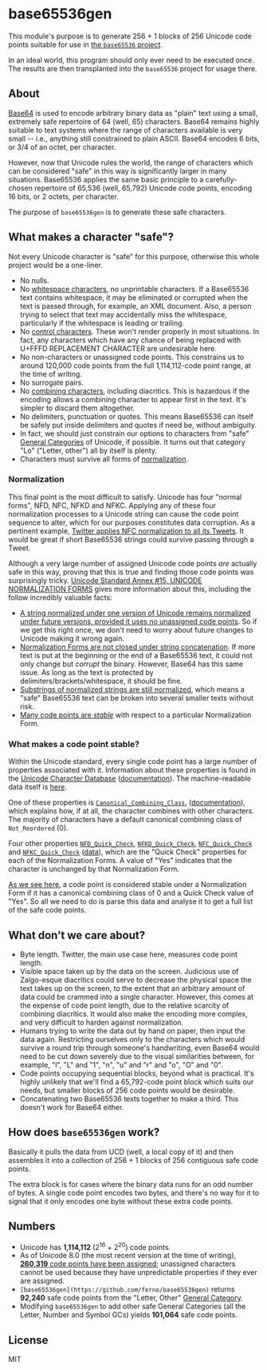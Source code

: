 # base65536gen

This module's purpose is to generate 256 + 1 blocks of 256 Unicode code points suitable for use in [the `base65536` project](https://github.com/ferno/base65536).

In an ideal world, this program should only ever need to be executed once. The results are then transplanted into the `base65536` project for usage there.

## About

[Base64](https://en.wikipedia.org/wiki/Base64) is used to encode arbitrary binary data as "plain" text using a small, extremely safe repertoire of 64 (well, 65) characters. Base64 remains highly suitable to text systems where the range of characters available is very small -- i.e., anything still constrained to plain ASCII. Base64 encodes 6 bits, or 3/4 of an octet, per character.

However, now that Unicode rules the world, the range of characters which can be considered "safe" in this way is significantly larger in many situations. Base65536 applies the same basic principle to a carefully-chosen repertoire of 65,536 (well, 65,792) Unicode code points, encoding 16 bits, or 2 octets, per character.

The purpose of `base65536gen` is to generate these safe characters.

## What makes a character "safe"?

Not every Unicode character is "safe" for this purpose, otherwise this whole project would be a one-liner.

* No nulls.
* No [whitespace characters](https://en.wikipedia.org/wiki/Whitespace_character#Unicode), no unprintable characters. If a Base65536 text contains whitespace, it may be eliminated or corrupted when the text is passed through, for example, an XML document. Also, a person trying to select that text may accidentally miss the whitespace, particularly if the whitespace is leading or trailing.
* No [control characters](https://en.wikipedia.org/wiki/Unicode_control_characters). These won't render properly in most situations. In fact, any characters which have any chance of being replaced with U+FFFD REPLACEMENT CHARACTER are undesirable here.
* No non-characters or unassigned code points. This constrains us to around 120,000 code points from the full 1,114,112-code point range, at the time of writing.
* No surrogate pairs.
* No [combining characters](https://en.wikipedia.org/wiki/Combining_character), including diacritics. This is hazardous if the encoding allows a combining character to appear first in the text. It's simpler to discard them altogether.
* No delimiters, punctuation or quotes. This means Base65536 can itself be safely put inside delimiters and quotes if need be, without ambiguity.
* In fact, we should just constrain our options to characters from "safe" [General Categories](https://en.wikipedia.org/wiki/Unicode_character_property#General_Category) of Unicode, if possible. It turns out that category "Lo" ("Letter, other") all by itself is plenty.
* Characters must survive all forms of [normalization](https://en.wikipedia.org/wiki/Unicode_equivalence#Normalization).

### Normalization

This final point is the most difficult to satisfy. Unicode has four "normal forms", NFD, NFC, NFKD and NFKC. Applying any of these four normalization processes to a Unicode string can cause the code point sequence to alter, which for our purposes constitutes data corruption. As a pertinent example, [Twitter applies NFC normalization to all its Tweets](https://dev.twitter.com/overview/api/counting-characters). It would be great if short Base65536 strings could survive passing through a Tweet.

Although a very large number of assigned Unicode code points *are* actually safe in this way, proving that this is true and finding those code points was surprisingly tricky. [Unicode Standard Annex #15, UNICODE NORMALIZATION FORMS](http://unicode.org/reports/tr15/) gives more information about this, including the follow incredibly valuable facts:

* [A string normalized under one version of Unicode remains normalized under future versions, provided it uses no unassigned code points](http://unicode.org/reports/tr15/#Stability_of_Normalized_Forms). So if we get this right once, we don't need to worry about future changes to Unicode making it wrong again.
* [Normalization Forms are not closed under string concatenation](http://unicode.org/reports/tr15/#Concatenation). If more text is put at the beginning or the end of a Base65536 text, it could not only change but *corrupt* the binary. However, Base64 has this same issue. As long as the text is protected by delimiters/brackets/whitespace, it should be fine.
* [Substrings of normalized strings are still normalized](http://unicode.org/reports/tr15/#Concatenation), which means a "safe" Base65536 text can be broken into several smaller texts without risk.
* [Many code points are *stable*](http://unicode.org/reports/tr15/#Stable_Code_Points) with respect to a particular Normalization Form.

### What makes a code point stable?

Within the Unicode standard, every single code point has a large number of properties associated with it. Information about these properties is found in the [Unicode Character Database](http://unicode.org/ucd) ([documentation](http://unicode.org/reports/tr44/#Canonical_Combining_Class)). The machine-readable data itself is [here](http://www.unicode.org/Public/UCD/latest/).

One of these properties is [`Canonical_Combining_Class`](http://www.unicode.org/Public/UCD/latest/ucd/extracted/DerivedCombiningClass.txt), ([documentation](http://unicode.org/reports/tr44/#Canonical_Combining_Class)), which explains how, if at all, the character combines with other characters. The majority of characters have a default canonical combining class of `Not_Reordered` (0).

Four other properties [`NFD_Quick_Check`](http://unicode.org/reports/tr44/#NFD_Quick_Check), [`NFKD_Quick_Check`](http://unicode.org/reports/tr44/#NFKD_Quick_Check), [`NFC_Quick_Check`](http://unicode.org/reports/tr44/#NFC_Quick_Check) and [`NFKC_Quick_Check`](http://unicode.org/reports/tr44/#NFKC_Quick_Check) ([data](http://www.unicode.org/Public/UCD/latest/ucd/DerivedNormalizationProps.txt)), which are the "Quick Check" properties for each of the Normalization Forms. A value of "Yes" indicates that the character is unchanged by that Normalization Form.

[As we see here](http://unicode.org/reports/tr15/#Stable_Code_Points), a code point is considered stable under a Normalization Form if it has a canonical combining class of 0 and a Quick Check value of "Yes". So all we need to do is parse this data and analyse it to get a full list of the safe code points.

## What don't we care about?

* Byte length. Twitter, the main use case here, measures code point length.
* Visible space taken up by the data on the screen. Judicious use of Zalgo-esque diacritics could serve to decrease the physical space the text takes up on the screen, to the extent that an arbitrary amount of data could be crammed into a single character. However, this comes at the expense of code point length, due to the relative scarcity of combining diacritics. It would also make the encoding more complex, and very difficult to harden against normalization.
* Humans trying to write the data out by hand on paper, then input the data again. Restricting ourselves only to the characters which would survive a round trip through someone's handwriting, even Base64 would need to be cut down severely due to the visual similarities between, for example, "l", "L" and "1", "n", "u" and "r" and "o", "O" and "0".
* Code points occupying sequential blocks, beyond what is practical. It's highly unlikely that we'll find a 65,792-code point block which suits our needs, but smaller blocks of 256 code points would be desirable.
* Concatenating two Base65536 texts together to make a third. This doesn't work for Base64 either.

## How does `base65536gen` work?

Basically it pulls the data from UCD (well, a local copy of it) and then assembles it into a collection of 256 + 1 blocks of 256 contiguous safe code points.

The extra block is for cases where the binary data runs for an odd number of bytes. A single code point encodes two bytes, and there's no way for it to signal that it only encodes one byte without these extra code points.

## Numbers

* Unicode has **1,114,112** (2<sup>16</sup> + 2<sup>20</sup>) code points.
* As of Unicode 8.0 (the most recent version at the time of writing), [**260,319** code points have been assigned](http://babelstone.blogspot.co.uk/2005/11/how-many-unicode-characters-are-there.html); unassigned characters cannot be used because they have unpredictable properties if they ever are assigned.
* `[base65536gen](https://github.com/ferno/base65536gen)` returns **92,240** safe code points from the "Letter, Other" [General Category](https://en.wikipedia.org/wiki/Unicode_character_property#General_Category).
* Modifying `base65536gen` to add other safe General Categories (all the Letter, Number and Symbol GCs) yields **101,064** safe code points.

## License

MIT
